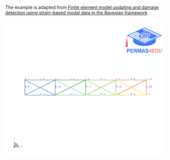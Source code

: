 The example is adapted from [Finite element model updating and damage detection using strain-based modal data in the Bayesian framework](https://doi.org/10.1016/j.jsv.2024.118457)

![2D Truss structure](2D_truss.png "2D truss structure")

